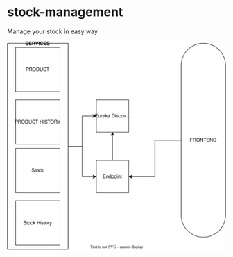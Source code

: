# stock-management
Manage your stock in easy way

![Project diagram](https://github.com/smruti-banty/stock-management/blob/main/drawio/Project%20Diagram.drawio.svg "Diagram")
